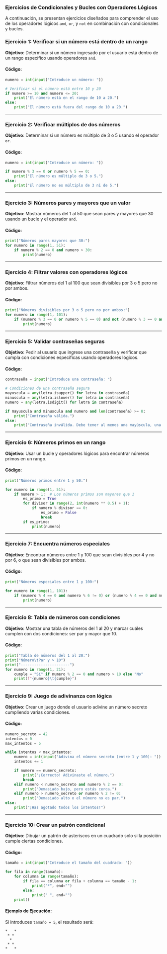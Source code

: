 ### Ejercicios de Condicionales y Bucles con Operadores Lógicos

A continuación, se presentan ejercicios diseñados para comprender el uso de los operadores lógicos `and`, `or`, y `not` en combinación con condicionales y bucles.



### **Ejercicio 1: Verificar si un número está dentro de un rango**
**Objetivo**: Determinar si un número ingresado por el usuario está dentro de un rango específico usando operadores `and`.

#### Código:
```python
numero = int(input("Introduce un número: "))

# Verificar si el número está entre 10 y 20
if numero >= 10 and numero <= 20:
    print("El número está en el rango de 10 a 20.")
else:
    print("El número está fuera del rango de 10 a 20.")
```

---

### **Ejercicio 2: Verificar múltiplos de dos números**
**Objetivo**: Determinar si un número es múltiplo de 3 o 5 usando el operador `or`.

#### Código:
```python
numero = int(input("Introduce un número: "))

if numero % 3 == 0 or numero % 5 == 0:
    print("El número es múltiplo de 3 o 5.")
else:
    print("El número no es múltiplo de 3 ni de 5.")
```

---

### **Ejercicio 3: Números pares y mayores que un valor**
**Objetivo**: Mostrar números del 1 al 50 que sean pares y mayores que 30 usando un bucle y el operador `and`.

#### Código:
```python
print("Números pares mayores que 30:")
for numero in range(1, 51):
    if numero % 2 == 0 and numero > 30:
        print(numero)
```

---

### **Ejercicio 4: Filtrar valores con operadores lógicos**
**Objetivo**: Filtrar números del 1 al 100 que sean divisibles por 3 o 5 pero no por ambos.

#### Código:
```python
print("Números divisibles por 3 o 5 pero no por ambos:")
for numero in range(1, 101):
    if (numero % 3 == 0 or numero % 5 == 0) and not (numero % 3 == 0 and numero % 5 == 0):
        print(numero)
```

---

### **Ejercicio 5: Validar contraseñas seguras**
**Objetivo**: Pedir al usuario que ingrese una contraseña y verificar que cumpla con condiciones específicas usando operadores lógicos.

#### Código:
```python
contraseña = input("Introduce una contraseña: ")

# Condiciones de una contraseña segura
mayuscula = any(letra.isupper() for letra in contraseña)
minuscula = any(letra.islower() for letra in contraseña)
numero = any(letra.isdigit() for letra in contraseña)

if mayuscula and minuscula and numero and len(contraseña) >= 8:
    print("Contraseña válida.")
else:
    print("Contraseña inválida. Debe tener al menos una mayúscula, una minúscula, un número y 8 caracteres.")
```

---

### **Ejercicio 6: Números primos en un rango**
**Objetivo**: Usar un bucle y operadores lógicos para encontrar números primos en un rango.

#### Código:
```python
print("Números primos entre 1 y 50:")

for numero in range(1, 51):
    if numero > 1:  # Los números primos son mayores que 1
        es_primo = True
        for divisor in range(2, int(numero ** 0.5) + 1):
            if numero % divisor == 0:
                es_primo = False
                break
        if es_primo:
            print(numero)
```

---

### **Ejercicio 7: Encuentra números especiales**
**Objetivo**: Encontrar números entre 1 y 100 que sean divisibles por 4 y no por 6, o que sean divisibles por ambos.

#### Código:
```python
print("Números especiales entre 1 y 100:")

for numero in range(1, 101):
    if (numero % 4 == 0 and numero % 6 != 0) or (numero % 4 == 0 and numero % 6 == 0):
        print(numero)
```

---

### **Ejercicio 8: Tabla de números con condiciones**
**Objetivo**: Mostrar una tabla de números del 1 al 20 y marcar cuáles cumplen con dos condiciones: ser par y mayor que 10.

#### Código:
```python
print("Tabla de números del 1 al 20:")
print("Número\tPar y > 10")
print("----------------------")
for numero in range(1, 21):
    cumple = "Sí" if numero % 2 == 0 and numero > 10 else "No"
    print(f"{numero}\t{cumple}")
```

---

### **Ejercicio 9: Juego de adivinanza con lógica**
**Objetivo**: Crear un juego donde el usuario adivine un número secreto cumpliendo varias condiciones.

#### Código:
```python
numero_secreto = 42
intentos = 0
max_intentos = 5

while intentos < max_intentos:
    numero = int(input("Adivina el número secreto (entre 1 y 100): "))
    intentos += 1

    if numero == numero_secreto:
        print("¡Correcto! Adivinaste el número.")
        break
    elif numero < numero_secreto and numero % 2 == 0:
        print("Demasiado bajo, pero estás cerca.")
    elif numero > numero_secreto or numero % 2 != 0:
        print("Demasiado alto o el número no es par.")
else:
    print("¡Has agotado todos los intentos!")
```

---

### **Ejercicio 10: Crear un patrón condicional**
**Objetivo**: Dibujar un patrón de asteriscos en un cuadrado solo si la posición cumple ciertas condiciones.

#### Código:
```python
tamaño = int(input("Introduce el tamaño del cuadrado: "))

for fila in range(tamaño):
    for columna in range(tamaño):
        if fila == columna or fila + columna == tamaño - 1:
            print("*", end="")
        else:
            print(" ", end="")
    print()
```

#### Ejemplo de Ejecución:
Si introduces `tamaño = 5`, el resultado será:
```
*   *
 * * 
  *  
 * * 
*   *
```

